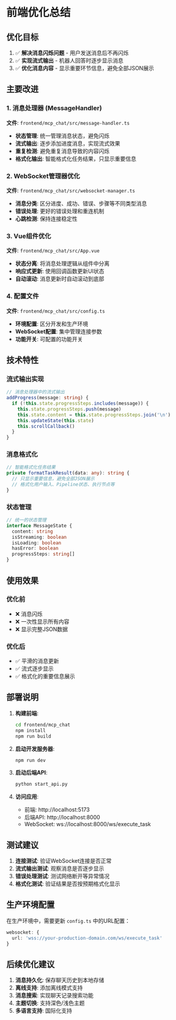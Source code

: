# 前端优化总结

## 优化目标

1. ✅ **解决消息闪烁问题** - 用户发送消息后不再闪烁
2. ✅ **实现流式输出** - 机器人回答时逐步显示消息
3. ✅ **优化消息内容** - 显示重要环节信息，避免全部JSON展示

## 主要改进

### 1. 消息处理器 (MessageHandler)

**文件**: `frontend/mcp_chat/src/message-handler.ts`

- **状态管理**: 统一管理消息状态，避免闪烁
- **流式输出**: 逐步添加进度消息，实现流式效果
- **重复检测**: 避免重复消息导致的内容闪烁
- **格式化输出**: 智能格式化任务结果，只显示重要信息

### 2. WebSocket管理器优化

**文件**: `frontend/mcp_chat/src/websocket-manager.ts`

- **消息分类**: 区分进度、成功、错误、步骤等不同类型消息
- **错误处理**: 更好的错误处理和重连机制
- **心跳检测**: 保持连接稳定性

### 3. Vue组件优化

**文件**: `frontend/mcp_chat/src/App.vue`

- **状态分离**: 将消息处理逻辑从组件中分离
- **响应式更新**: 使用回调函数更新UI状态
- **自动滚动**: 消息更新时自动滚动到底部

### 4. 配置文件

**文件**: `frontend/mcp_chat/src/config.ts`

- **环境配置**: 区分开发和生产环境
- **WebSocket配置**: 集中管理连接参数
- **功能开关**: 可配置的功能开关

## 技术特性

### 流式输出实现

```typescript
// 消息处理器中的流式输出
addProgress(message: string) {
  if (!this.state.progressSteps.includes(message)) {
    this.state.progressSteps.push(message)
    this.state.content = this.state.progressSteps.join('\n')
    this.updateState(this.state)
    this.scrollCallback()
  }
}
```

### 消息格式化

```typescript
// 智能格式化任务结果
private formatTaskResult(data: any): string {
  // 只显示重要信息，避免全部JSON展示
  // 格式化用户输入、Pipeline状态、执行节点等
}
```

### 状态管理

```typescript
// 统一的状态管理
interface MessageState {
  content: string
  isStreaming: boolean
  isLoading: boolean
  hasError: boolean
  progressSteps: string[]
}
```

## 使用效果

### 优化前
- ❌ 消息闪烁
- ❌ 一次性显示所有内容
- ❌ 显示完整JSON数据

### 优化后
- ✅ 平滑的消息更新
- ✅ 流式逐步显示
- ✅ 格式化的重要信息展示

## 部署说明

1. **构建前端**:
   ```bash
   cd frontend/mcp_chat
   npm install
   npm run build
   ```

2. **启动开发服务器**:
   ```bash
   npm run dev
   ```

3. **启动后端API**:
   ```bash
   python start_api.py
   ```

4. **访问应用**:
   - 前端: http://localhost:5173
   - 后端API: http://localhost:8000
   - WebSocket: ws://localhost:8000/ws/execute_task

## 测试建议

1. **连接测试**: 验证WebSocket连接是否正常
2. **流式输出测试**: 观察消息是否逐步显示
3. **错误处理测试**: 测试网络断开等异常情况
4. **格式化测试**: 验证结果是否按预期格式化显示

## 生产环境配置

在生产环境中，需要更新 `config.ts` 中的URL配置：

```typescript
websocket: {
  url: 'wss://your-production-domain.com/ws/execute_task'
}
```

## 后续优化建议

1. **消息持久化**: 保存聊天历史到本地存储
2. **离线支持**: 添加离线模式支持
3. **消息搜索**: 实现聊天记录搜索功能
4. **主题切换**: 支持深色/浅色主题
5. **多语言支持**: 国际化支持 
